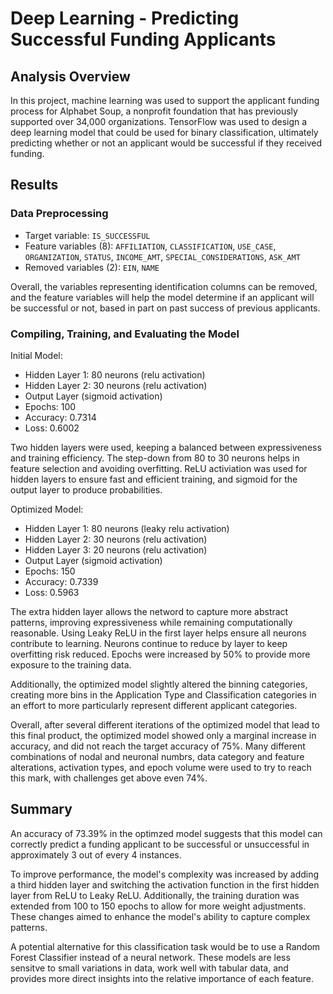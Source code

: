 # Deep Learning - Predicting Successful Funding Applicants

## Analysis Overview
In this project, machine learning was used to support the applicant funding process for Alphabet Soup, a nonprofit foundation that has previously supported over 34,000 organizations. TensorFlow was used to design a deep learning model that could be used for binary classification, ultimately predicting whether or not an applicant would be successful if they received funding.

## Results

### Data Preprocessing
- Target variable: `IS_SUCCESSFUL`
- Feature variables (8): `AFFILIATION`, `CLASSIFICATION`, `USE_CASE`, `ORGANIZATION`, `STATUS`, `INCOME_AMT`, `SPECIAL_CONSIDERATIONS`, `ASK_AMT`
- Removed variables (2): `EIN`, `NAME`

Overall, the variables representing identification columns can be removed, and the feature variables will help the model determine if an applicant will be successful or not, based in part on past success of previous applicants.

### Compiling, Training, and Evaluating the Model

Initial Model:
- Hidden Layer 1: 80 neurons (relu activation)
- Hidden Layer 2: 30 neurons (relu activation)
- Output Layer (sigmoid activation)
- Epochs: 100
- Accuracy: 0.7314
- Loss: 0.6002

Two hidden layers were used, keeping a balanced between expressiveness and training efficiency. The step-down from 80 to 30 neurons helps in feature selection and avoiding overfitting. ReLU activiation was used for hidden layers to ensure fast and efficient training, and sigmoid for the output layer to produce probabilities.

Optimized Model:
- Hidden Layer 1: 80 neurons (leaky relu activation)
- Hidden Layer 2: 30 neurons (relu activation)
- Hidden Layer 3: 20 neurons (relu activation)
- Output Layer (sigmoid activation)
- Epochs: 150
- Accuracy: 0.7339
- Loss: 0.5963

The extra hidden layer allows the netword to capture more abstract patterns, improving expressiveness while remaining computationally reasonable. Using Leaky ReLU in the first layer helps ensure all neurons contribute to learning. Neurons continue to reduce by layer to keep overfitting risk reduced. Epochs were increased by 50% to provide more exposure to the training data.

Additionally, the optimized model slightly altered the binning categories, creating more bins in the Application Type and Classification categories in an effort to more particularly represent different applicant categories.

Overall, after several different iterations of the optimized model that lead to this final product, the optimized model showed only a marginal increase in accuracy, and did not reach the target accuracy of 75%. Many different combinations of nodal and neuronal numbrs, data category and feature alterations, activation types, and epoch volume were used to try to reach this mark, with challenges get above even 74%.

## Summary

An accuracy of 73.39% in the optimzed model suggests that this model can correctly predict a funding applicant to be successful or unsuccessful in approximately 3 out of every 4 instances.

To improve performance, the model's complexity was increased by adding a third hidden layer and switching the activation function in the first hidden layer from ReLU to Leaky ReLU. Additionally, the training duration was extended from 100 to 150 epochs to allow for more weight adjustments. These changes aimed to enhance the model's ability to capture complex patterns.

A potential alternative for this classification task would be to use a Random Forest Classifier instead of a neural network. These models are less sensitve to small variations in data, work well with tabular data, and provides more direct insights into the relative importance of each feature.
